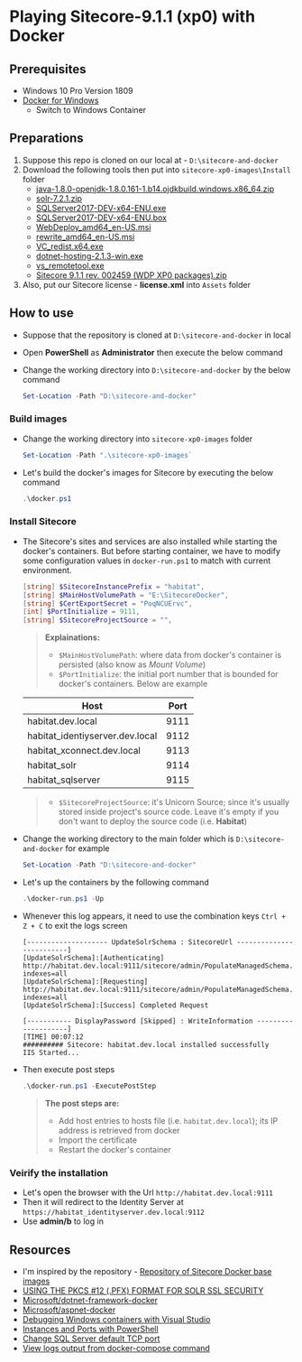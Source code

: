 # Playing Sitecore-9.1.1 (xp0) with Docker

## Prerequisites

- Windows 10 Pro Version 1809
- [Docker for Windows](https://hub.docker.com/editions/community/docker-ce-desktop-windows)
  - Switch to Windows Container

## Preparations

1. Suppose this repo is cloned on our local at - `D:\sitecore-and-docker`
1. Download the following tools then put into `sitecore-xp0-images\Install` folder
   - [java-1.8.0-openjdk-1.8.0.161-1.b14.ojdkbuild.windows.x86_64.zip](https://github.com/ojdkbuild/ojdkbuild/releases/download/1.8.0.161-1/java-1.8.0-openjdk-1.8.0.161-1.b14.ojdkbuild.windows.x86_64.zip)
   - [solr-7.2.1.zip](http://archive.apache.org/dist/lucene/solr/7.2.1/solr-7.2.1.zip)
   - [SQLServer2017-DEV-x64-ENU.exe](https://go.microsoft.com/fwlink/?linkid=840945)
   - [SQLServer2017-DEV-x64-ENU.box](https://go.microsoft.com/fwlink/?linkid=840944)
   - [WebDeploy_amd64_en-US.msi](https://download.microsoft.com/download/0/1/D/01DC28EA-638C-4A22-A57B-4CEF97755C6C/WebDeploy_amd64_en-US.msi)
   - [rewrite_amd64_en-US.msi](https://download.microsoft.com/download/1/2/8/128E2E22-C1B9-44A4-BE2A-5859ED1D4592/rewrite_amd64_en-US.msi)
   - [VC_redist.x64.exe](https://aka.ms/vs/15/release/VC_redist.x64.exe)
   - [dotnet-hosting-2.1.3-win.exe](https://dotnet.microsoft.com/download/thank-you/dotnet-runtime-2.1.9-windows-hosting-bundle-installer)
   - [vs_remotetool.exe](https://aka.ms/vs/15/release/RemoteTools.amd64ret.enu.exe)
   - [Sitecore 9.1.1 rev. 002459 (WDP XP0 packages).zip](https://dev.sitecore.net)
1. Also, put our Sitecore license - **license.xml** into `Assets` folder

## How to use

- Suppose that the repository is cloned at `D:\sitecore-and-docker` in local
- Open **PowerShell** as **Administrator** then execute the below command
- Change the working directory into `D:\sitecore-and-docker` by the below command

    ```powershell
    Set-Location -Path "D:\sitecore-and-docker"
    ```

### Build images

- Change the working directory into `sitecore-xp0-images` folder

    ```powershell
    Set-Location -Path ".\sitecore-xp0-images`
    ```

- Let's build the docker's images for Sitecore by executing the below command

    ```powershell
    .\docker.ps1
    ```

### Install Sitecore

- The Sitecore's sites and services are also installed while starting the docker's containers. But before starting container, we have to modify some configuration values in `docker-run.ps1` to match with current environment.

    ```powershell
    [string] $SitecoreInstancePrefix = "habitat",
    [string] $MainHostVolumePath = "E:\SitecoreDocker",
    [string] $CertExportSecret = "PoqNCUErvc",
    [int] $PortInitialize = 9111,
    [string] $SitecoreProjectSource = "",
    ```
    > **Explainations:**
    > - `$MainHostVolumePath`: where data from docker's container is persisted (also know as _Mount Volume_)
    > - `$PortInitialize`: the initial port number that is bounded for docker's containers. Below are example

    | Host  | Port  |
    |---|---|
    | habitat.dev.local | 9111 |
    | habitat_identiyserver.dev.local | 9112 |
    | habitat_xconnect.dev.local | 9113 |
    | habitat_solr | 9114 |
    | habitat_sqlserver | 9115|

    > - `$SitecoreProjectSource`: it's Unicorn Source; since it's usually stored inside project's source code. Leave it's empty if you don't want to deploy the source code (i.e. **Habitat**)

- Change the working directory to the main folder which is `D:\sitecore-and-docker` for example

    ```powershell
    Set-Location -Path "D:\sitecore-and-docker"
    ```
- Let's up the containers by the following command

    ```powershell
    .\docker-run.ps1 -Up
    ```
- Whenever this log appears, it need to use the combination keys `Ctrl + Z + C` to exit the logs screen

    ```text
    [-------------------- UpdateSolrSchema : SitecoreUrl -------------------------]
    [UpdateSolrSchema]:[Authenticating] http://habitat.dev.local:9111/sitecore/admin/PopulateManagedSchema.aspx?indexes=all
    [UpdateSolrSchema]:[Requesting] http://habitat.dev.local:9111/sitecore/admin/PopulateManagedSchema.aspx?indexes=all
    [UpdateSolrSchema]:[Success] Completed Request

    [----------- DisplayPassword [Skipped] : WriteInformation --------------------]
    [TIME] 00:07:12
    ########## Sitecore: habitat.dev.local installed successfully
    IIS Started...
    ```
- Then execute post steps

    ```powershell
    .\docker-run.ps1 -ExecutePostStep
    ```
    > **The post steps are:**
    > - Add host entries to hosts file (i.e. `habitat.dev.local`); its IP address is retrieved from docker
    > - Import the certificate
    > - Restart the docker's container

### Veirify the installation

- Let's open the browser with the Url `http://habitat.dev.local:9111`
- Then it will redirect to the Identity Server at `https://habitat_identityserver.dev.local:9112`
- Use **admin/b** to log in

## Resources

- I'm inspired by the repository - [Repository of Sitecore Docker base images](https://github.com/sitecoreops/sitecore-images)
- [USING THE PKCS #12 (.PFX) FORMAT FOR SOLR SSL SECURITY](https://blogs.perficientdigital.com/2018/08/20/using-the-pkcs12-pfx-format-for-solr-ssl-security/)
- [Microsoft/dotnet-framework-docker](https://github.com/Microsoft/dotnet-framework-docker/blob/master/4.7.2/runtime/windowsservercore-ltsc2019/Dockerfile)
- [Microsoft/aspnet-docker](https://github.com/Microsoft/aspnet-docker/blob/master/4.7.2-windowsservercore-1709/runtime/Dockerfile)
- [Debugging Windows containers with Visual Studio](https://medium.com/@marco.fiocco/debugging-windows-containers-with-visual-studio-yes-also-c-apps-740f6e1965b8)
- [Instances and Ports with PowerShell](https://sqldbawithabeard.com/2015/04/22/instances-and-ports-with-powershell/)
- [Change SQL Server default TCP port](https://stackoverflow.com/questions/54387592/change-sql-server-default-tcp-port)
- [View logs output from docker-compose command](https://stackoverflow.com/questions/37195222/how-to-view-log-output-using-docker-compose-run)